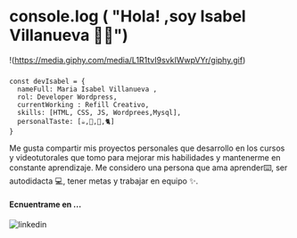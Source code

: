 # console.log ( "Hola! ,soy Isabel Villanueva 👩‍💻")
!(https://media.giphy.com/media/L1R1tvI9svkIWwpVYr/giphy.gif)
###
~~~
const devIsabel = {
  nameFull: Maria Isabel Villanueva ,
  rol: Developer Wordpress,
  currentWorking : Refill Creativo,
  skills: [HTML, CSS, JS, Wordprees,Mysql],
  personalTaste: [☕,📔,🍕,🐈]  
}
~~~

Me gusta compartir mis proyectos personales que desarrollo en los cursos y videotutorales que tomo para mejorar mis habilidades y mantenerme en constante aprendizaje.
Me considero una persona que ama aprender⌨️, ser autodidacta 💻, tener metas y trabajar en equipo ✨.

#### Ecnuentrame en ...
![linkedin](https://www.linkedin.com/in/isabel-villanueva-romero/)


